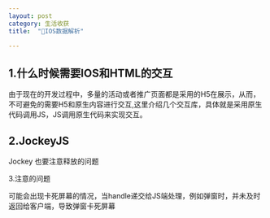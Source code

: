```yaml
---
layout: post
category: 生活收获
title:  "IOS数据解析" 

---
```


## 1.什么时候需要IOS和HTML的交互

由于现在的开发过程中，多量的活动或者推广页面都是采用的H5在展示，从而，不可避免的需要H5和原生内容进行交互,这里介绍几个交互库，具体就是采用原生代码调用JS，JS调用原生代码来实现交互。



## 2.JockeyJS





Jockey 也要注意释放的问题

3.注意的问题



可能会出现卡死屏幕的情况，当handle递交给JS端处理，例如弹窗时，并未及时返回给客户端，导致弹窗卡死屏幕
